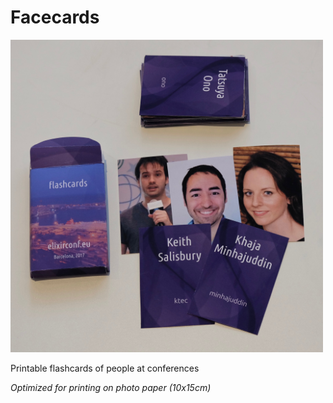 # Facecards

<a href="https://sprql.github.io/facecards/">
<img src="https://github.com/sprql/facecards/blob/master/elixirconfeu2017.jpg?raw=true" width="500px" alt="Flashcards for ElixirConf.EU 2017">
</a>

Printable flashcards of people at conferences

*Optimized for printing on photo paper (10x15cm)*
